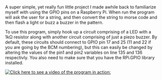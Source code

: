 A super simple, yet really fun little project I made awhile back to familiarize myself with using the GPIO pins on a Raspberry Pi. When run the program will ask the user for a string, and then convert the string to morse code and then flash a light or buzz a buzzer in the pattern.

To use this program, simply hook up a circuit comprising of a LED with a 1kΩ resistor along with another circuit comprising of just a piezo buzzer. By default, these circuits should connect to GPIO pin 17 and 25 (11 and 22 if you are going by the BCM numbering), but this can easily be changed by altering the values of the pin1 and pin2 variables on line 135 and 136 respectivly. You also need to make sure that you have the RPi.GPIO library installed.

[![Click here to see a video of the program in action:](https://img.youtube.com/vi/YOUTUBE_VIDEO_ID_HERE/0.jpg)](https://www.youtube.com/watch?v=u2toeC-oG1M)
